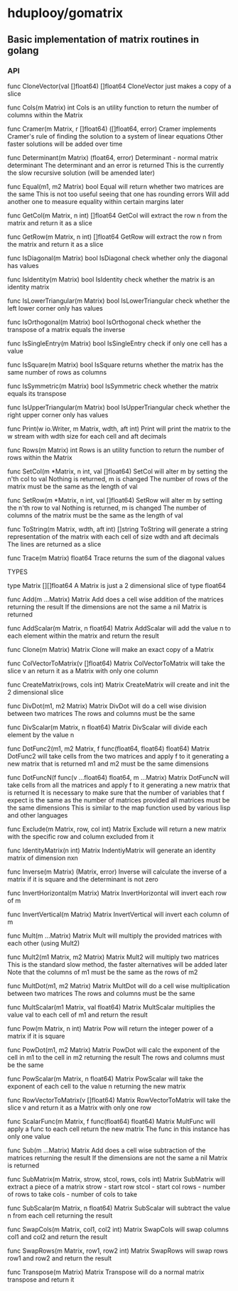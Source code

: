 # hduplooy/gomatrix

## Basic implementation of matrix routines in golang

### API


func CloneVector(val []float64) []float64
    CloneVector just makes a copy of a slice

func Cols(m Matrix) int
    Cols is an utility function to return the number of columns within the
    Matrix

func Cramer(m Matrix, r []float64) ([]float64, error)
    Cramer implements Cramer's rule of finding the solution to a system of
    linear equations Other faster solutions will be added over time

func Determinant(m Matrix) (float64, error)
    Determinant - normal matrix determinant The determinant and an error is
    returned This is the currently the slow recursive solution (will be
    amended later)

func Equal(m1, m2 Matrix) bool
    Equal will return whether two matrices are the same This is not too
    useful seeing that one has rounding errors Will add another one to
    measure equality within certain margins later

func GetCol(m Matrix, n int) []float64
    GetCol will extract the row n from the matrix and return it as a slice

func GetRow(m Matrix, n int) []float64
    GetRow will extract the row n from the matrix and return it as a slice

func IsDiagonal(m Matrix) bool
    IsDiagonal check whether only the diagonal has values

func IsIdentity(m Matrix) bool
    IsIdentity check whether the matrix is an identity matrix

func IsLowerTriangular(m Matrix) bool
    IsLowerTriangular check whether the left lower corner only has values

func IsOrthogonal(m Matrix) bool
    IsOrthogonal check whether the transpose of a matrix equals the inverse

func IsSingleEntry(m Matrix) bool
    IsSingleEntry check if only one cell has a value

func IsSquare(m Matrix) bool
    IsSquare returns whether the matrix has the same number of rows as
    columns

func IsSymmetric(m Matrix) bool
    IsSymmetric check whether the matrix equals its transpose

func IsUpperTriangular(m Matrix) bool
    IsUpperTriangular check whether the right upper corner only has values

func Print(w io.Writer, m Matrix, wdth, aft int)
    Print will print the matrix to the w stream with wdth size for each cell
    and aft decimals

func Rows(m Matrix) int
    Rows is an utility function to return the number of rows within the
    Matrix

func SetCol(m *Matrix, n int, val []float64)
    SetCol will alter m by setting the n'th col to val Nothing is returned,
    m is changed The number of rows of the matrix must be the same as the
    length of val

func SetRow(m *Matrix, n int, val []float64)
    SetRow will alter m by setting the n'th row to val Nothing is returned,
    m is changed The number of columns of the matrix must be the same as the
    length of val

func ToString(m Matrix, wdth, aft int) []string
    ToString will generate a string representation of the matrix with each
    cell of size wdth and aft decimals The lines are returned as a slice

func Trace(m Matrix) float64
    Trace returns the sum of the diagonal values

TYPES

type Matrix [][]float64
    A Matrix is just a 2 dimensional slice of type float64

func Add(m ...Matrix) Matrix
    Add does a cell wise addition of the matrices returning the result If
    the dimensions are not the same a nil Matrix is returned

func AddScalar(m Matrix, n float64) Matrix
    AddScalar will add the value n to each element within the matrix and
    return the result

func Clone(m Matrix) Matrix
    Clone will make an exact copy of a Matrix

func ColVectorToMatrix(v []float64) Matrix
    ColVectorToMatrix will take the slice v an return it as a Matrix with
    only one column

func CreateMatrix(rows, cols int) Matrix
    CreateMatrix will create and init the 2 dimensional slice

func DivDot(m1, m2 Matrix) Matrix
    DivDot will do a cell wise division between two matrices The rows and
    columns must be the same

func DivScalar(m Matrix, n float64) Matrix
    DivScalar will divide each element by the value n

func DotFunc2(m1, m2 Matrix, f func(float64, float64) float64) Matrix
    DotFunc2 will take cells from the two matrices and apply f to it
    generating a new matrix that is returned m1 and m2 must be the same
    dimensions

func DotFuncN(f func(v ...float64) float64, m ...Matrix) Matrix
    DotFuncN will take cells from all the matrices and apply f to it
    generating a new matrix that is returned It is necessary to make sure
    that the number of variables that f expect is the same as the number of
    matrices provided all matrices must be the same dimensions This is
    similar to the map function used by various lisp and other languages

func Exclude(m Matrix, row, col int) Matrix
    Exclude will return a new matrix with the specific row and column
    excluded from it

func IdentityMatrix(n int) Matrix
    IndentiyMatrix will generate an identity matrix of dimension nxn

func Inverse(m Matrix) (Matrix, error)
    Inverse will calculate the inverse of a matrix if it is square and the
    determinant is not zero

func InvertHorizontal(m Matrix) Matrix
    InvertHorizontal will invert each row of m

func InvertVertical(m Matrix) Matrix
    InvertVertical will invert each column of m

func Mult(m ...Matrix) Matrix
    Mult will multiply the provided matrices with each other (using Mult2)

func Mult2(m1 Matrix, m2 Matrix) Matrix
    Mult2 will multiply two matrices This is the standard slow method, the
    faster alternatives will be added later Note that the columns of m1 must
    be the same as the rows of m2

func MultDot(m1, m2 Matrix) Matrix
    MultDot will do a cell wise multiplication between two matrices The rows
    and columns must be the same

func MultScalar(m1 Matrix, val float64) Matrix
    MultScalar multiplies the value val to each cell of m1 and return the
    result

func Pow(m Matrix, n int) Matrix
    Pow will return the integer power of a matrix if it is square

func PowDot(m1, m2 Matrix) Matrix
    PowDot will calc the exponent of the cell in m1 to the cell in m2
    returning the result The rows and columns must be the same

func PowScalar(m Matrix, n float64) Matrix
    PowScalar will take the exponent of each cell to the value n returning
    the new matrix

func RowVectorToMatrix(v []float64) Matrix
    RowVectorToMatrix will take the slice v and return it as a Matrix with
    only one row

func ScalarFunc(m Matrix, f func(float64) float64) Matrix
    MultFunc will apply a func to each cell return the new matrix The func
    in this instance has only one value

func Sub(m ...Matrix) Matrix
    Add does a cell wise subtraction of the matrices returning the result If
    the dimensions are not the same a nil Matrix is returned

func SubMatrix(m Matrix, strow, stcol, rows, cols int) Matrix
    SubMatrix will extract a piece of a matrix strow - start row stcol -
    start col rows - number of rows to take cols - number of cols to take

func SubScalar(m Matrix, n float64) Matrix
    SubScalar will subtract the value n from each cell returning the result

func SwapCols(m Matrix, col1, col2 int) Matrix
    SwapCols will swap columns col1 and col2 and return the result

func SwapRows(m Matrix, row1, row2 int) Matrix
    SwapRows will swap rows row1 and row2 and return the result

func Transpose(m Matrix) Matrix
    Transpose will do a normal matrix transpose and return it

